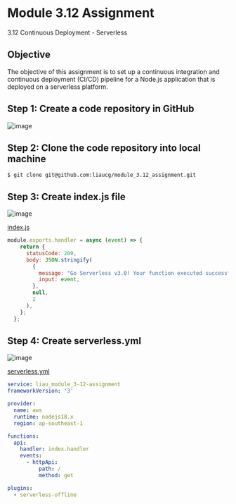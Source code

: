 # Module 3.12 Assignment
3.12 Continuous Deployment - Serverless

## Objective
The objective of this assignment is to set up a continuous integration and continuous deployment (CI/CD) pipeline for a Node.js application that is deployed on a serverless platform.

## Step 1: Create a code repository in GitHub
![image](https://github.com/liaucg/module_3.12_assignment/assets/22501900/df3b539c-e91e-469b-a057-00b7e64028df)

## Step 2: Clone the code repository into local machine
```
$ git clone git@github.com:liaucg/module_3.12_assignment.git
```

## Step 3: Create index.js file
![image](https://github.com/liaucg/module_3.12_assignment/assets/22501900/b69f8910-5fd1-43d6-80b0-b1bb01610604)

[index.js](index.js)
```js
module.exports.handler = async (event) => {
    return {
      statusCode: 200,
      body: JSON.stringify(
        {
          message: "Go Serverless v3.0! Your function executed successfully!",
          input: event,
        },
        null,
        2
      ),
    };
  };
```

## Step 4: Create serverless.yml
![image](https://github.com/liaucg/module_3.12_assignment/assets/22501900/3b2e966d-d56b-42f3-aefa-5e1c34dce406)

[serverless.yml](serverless.yml)
```yml
service: liau_module_3-12-assignment
frameworkVersion: '3'

provider:
  name: aws
  runtime: nodejs18.x
  region: ap-southeast-1

functions:
  api:
    handler: index.handler
    events:
      - httpApi:
          path: /
          method: get

plugins:
  - serverless-offline
```
